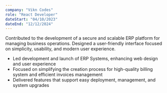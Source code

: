 ```yaml
---
company: "Vikn Codes"
role: "React Developer"
dateStart: "04/10/2023"
dateEnd: "12/12/2024"
---
```


Contributed to the development of a secure and scalable ERP platform for managing business operations. Designed a user-friendly interface focused on simplicity, usability, and modern user experience.

- Led development and launch of ERP Systems, enhancing web design and user experience
- Focused on simplifying the creation process for high-quality billing system and efficient invoices management
- Delivered features that support easy deployment, management, and system upgrades
